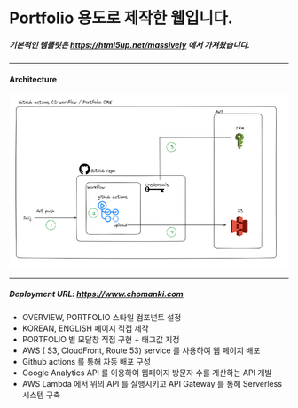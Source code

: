 # Portfolio 용도로 제작한 웹입니다.
##### 기본적인 템플릿은 https://html5up.net/massively 에서 가져왔습니다.
---

#### Architecture

<img src="deploy/images/portfolio_img/cdworkflow.png" alt="cdworkflow"></img>

---
##### Deployment URL: https://www.chomanki.com

- OVERVIEW, PORTFOLIO 스타일 컴포넌트 설정
- KOREAN, ENGLISH 페이지 직접 제작
- PORTFOLIO 별 모달창 직접 구현 + 태그값 지정
- AWS ( S3, CloudFront, Route 53) service 를 사용하여 웹 페이지 배포
- Github actions 를 통해 자동 배포 구성
- Google Analytics API 를 이용하여 웹페이지 방문자 수를 계산하는 API 개발
- AWS Lambda 에서 위의 API 를 실행시키고 API Gateway 를 통해 Serverless 시스템 구축
